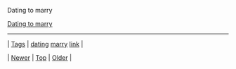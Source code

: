 <!--
title: Dating to marry
date: 2020-06-28T15:27:00.217Z
tags: dating, marry, link
-->


Dating to marry

[Dating to marry](http://biteheavy.tumblr.com/post/71896043875/dating-to-marry)

<!--BOTTOM-POST-NAVIGATION-->
---

| [Tags](tags.md) | [dating](tag-dating.md) [marry](tag-marry.md) [link](tag-link.md) |

| [Newer](71891795801.md) | [Top](index.md) | [Older](71906219014.md) |